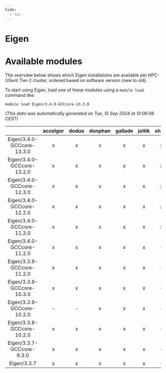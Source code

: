 ```yaml
---
hide:
  - toc
---
```


Eigen
=====

# Available modules


The overview below shows which Eigen installations are available per HPC-UGent Tier-2 cluster, ordered based on software version (new to old).

To start using Eigen, load one of these modules using a `module load` command like:

```shell
module load Eigen/3.4.0-GCCcore-13.3.0
```

*(This data was automatically generated on Tue, 10 Sep 2024 at 10:06:06 CEST)*  

| |accelgor|doduo|donphan|gallade|joltik|shinx|skitty|
| :---: | :---: | :---: | :---: | :---: | :---: | :---: | :---: |
|Eigen/3.4.0-GCCcore-13.3.0|x|x|x|x|x|x|x|
|Eigen/3.4.0-GCCcore-13.2.0|x|x|x|x|x|x|x|
|Eigen/3.4.0-GCCcore-12.3.0|x|x|x|x|x|x|x|
|Eigen/3.4.0-GCCcore-12.2.0|x|x|x|x|x|x|x|
|Eigen/3.4.0-GCCcore-11.3.0|x|x|x|x|x|x|x|
|Eigen/3.4.0-GCCcore-11.2.0|x|x|x|x|x|-|x|
|Eigen/3.3.9-GCCcore-11.2.0|x|x|x|x|x|-|x|
|Eigen/3.3.9-GCCcore-10.3.0|x|x|x|x|x|-|x|
|Eigen/3.3.9-GCCcore-10.2.0|-|-|x|x|x|-|x|
|Eigen/3.3.8-GCCcore-10.2.0|x|x|x|x|x|-|x|
|Eigen/3.3.7-GCCcore-9.3.0|x|x|x|x|x|-|x|
|Eigen/3.3.7|x|x|x|x|x|-|x|
